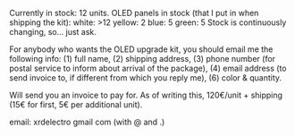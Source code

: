 Currently in stock: 12 units.
OLED panels in stock (that I put in when shipping the kit):
white: >12
yellow: 2
blue: 5
green: 5
Stock is continuously changing, so... just ask.

For anybody who wants the OLED upgrade kit, you should email me the following info:
(1) full name,
(2) shipping address,
(3) phone number (for postal service to inform about arrival of the package),
(4) email address (to send invoice to, if different from which you reply me),
(6) color & quantity.

Will send you an invoice to pay for.
As of writing this, 120€/unit + shipping (15€ for first, 5€ per additional unit). 


email: xrdelectro gmail com (with @ and .)

